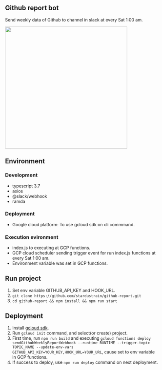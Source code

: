 ## Github report bot

Send weekly data of Github to channel in slack at every Sat 1:00 am.

<div>
<img width=400 src="https://user-images.githubusercontent.com/9318449/75100888-6a8bba00-5617-11ea-9302-574a5a606d1c.png" />
</div>

## Environment

### Development

- typescript 3.7
- axios
- @slack/webhook
- ramda

### Deployment

- Google cloud platform: To use gcloud sdk on cli commmand.

### Execution evironment

- index.js to executing at GCP functions.
- GCP cloud scheduler sending trigger event for run index.js functions at every Sat 1:00 am.
- Environment variable was set in GCP functions.

## Run project

1. Set env variable GITHUB_API_KEY and HOOK_URL.
2. `git clone https://github.com/stardustrain/github-report.git`
3. `cd github-report && npm install && npm run start`

## Deployment

1. Install [gcloud sdk](https://cloud.google.com/sdk/docs/downloads-interactive?hl=ko).
2. Run `gcloud init` command, and select(or create) project.
3. First time, run `npm run build` and executing `gcloud functions deploy sendGithubWeeklyReportWebhook --runtime RUNTIME --trigger-topic TOPIC_NAME --update-env-vars GITHUB_API_KEY=YOUR_KEY,HOOK_URL=YOUR_URL`, cause set to env variable in GCP functions.
4. If success to deploy, use `npm run deploy` command on next deployment.
